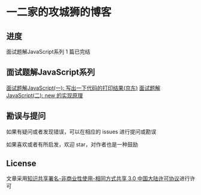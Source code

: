 # 一二家的攻城狮的博客

## 进度

面试题解JavaScript系列 1 篇已完结

## 面试题解JavaScript系列

[面试题解JavaScript(一): 写出一下代码的打印结果(京东)](https://github.com/campcc/blog/issues/1)
[面试题解JavaScript(二): new 的实现原理](https://github.com/campcc/blog/issues/3)

## 勘误与提问

如果有疑问或者发现错误，可以在相应的 issues 进行提问或勘误

如果喜欢或者有所启发，欢迎 star，对作者也是一种鼓励

## License

文章采用[知识共享署名-非商业性使用-相同方式共享 3.0 中国大陆许可协议](http://creativecommons.org/licenses/by-nc-sa/3.0/cn/)进行许可
